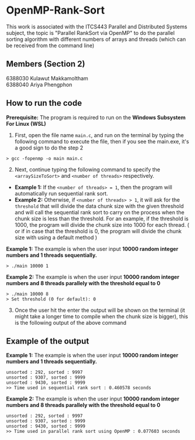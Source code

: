 # OpenMP-Rank-Sort

This work is associated with the ITCS443 Parallel and Distributed Systems subject, the topic is "Parallel RankSort via OpenMP" to do the parallel sorting algorithm with different numbers of arrays and threads (which can be received from the command line)

## Members (Section 2)
6388030 Kulawut Makkamoltham  
6388040 Ariya   Phengphon 

## How to run the code
**Prerequisite:** The program is required to run on the **Windows Subsystem For Linux (WSL)**

1. First, open the file name `main.c`, and run on the terminal by typing the following command to execute the file, then if you see the main.exe, it's a good sign to do the step 2

```shell
> gcc -fopenmp -o main main.c
```

2. Next, continue typing the following command to specify the `<arraySizeToSort>` and `<number of threads>` respectively.  
- **Example 1:** If the `<number of threads> = 1`, then the program will automatically run sequential rank sort.   
- **Example 2:** Otherwise, if `<number of threads> > 1`, it will ask for the ```threshold``` that will divide the data chunk size with the given threshold and will call the sequential rank sort to carry on the process when the chunk size is less than the threshold. For an example, if the threshold is 1000, the program will divide the chunk size into 1000 for each thread. ( or if in case that the threshold is 0, the program will divide the chunk size with using a default method )

**Example 1:** The example is when the user input **10000 random integer numbers and 1 threads sequentially.**
```shell
> ./main 10000 1
```

**Example 2:** The example is when the user input **10000 random integer numbers and 8 threads parallely with the threshold equal to 0**
```shell
> ./main 10000 8
> Set threshold (0 for default): 0
```


3. Once the user hit the enter the output will be shown on the terminal (it might take a longer time to compile when the chunk size is bigger), this is the following output of the above command

## Example of the output

**Example 1:** The example is when the user input **10000 random integer numbers and 1 threads sequentially.**
```
unsorted : 292, sorted : 9997
unsorted : 9307, sorted : 9999
unsorted : 9430, sorted : 9999
>> Time used in sequential rank sort : 0.460578 seconds
```

**Example 2:** The example is when the user input **10000 random integer numbers and 8 threads parallely with the threshold equal to 0**
```
unsorted : 292, sorted : 9997
unsorted : 9307, sorted : 9999
unsorted : 9430, sorted : 9999
>> Time used in parallel rank sort using OpenMP : 0.077603 seconds
```


